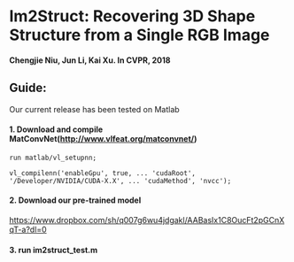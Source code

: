 # Im2Struct: Recovering 3D Shape Structure from a Single RGB Image
#### Chengjie Niu, Jun Li, Kai Xu. In CVPR, 2018 
##  Guide:

Our current release has been tested on Matlab

#### 1. Download and compile MatConvNet(http://www.vlfeat.org/matconvnet/)
	run matlab/vl_setupnn;   

	vl_compilenn('enableGpu', true, ... 'cudaRoot', '/Developer/NVIDIA/CUDA-X.X', ... 'cudaMethod', 'nvcc');

 
#### 2. Download our pre-trained model


<https://www.dropbox.com/sh/q007g6wu4jdgakl/AABasIx1C8OucFt2pGCnXqT-a?dl=0>


#### 3. run im2struct_test.m
